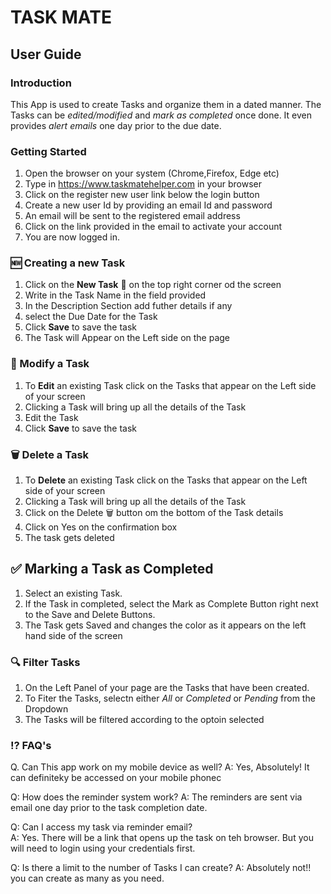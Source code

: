 # TASK MATE

## User Guide 

### Introduction

This App is used to create Tasks and organize them in a dated manner.
The Tasks can be *edited/modified* and *mark as completed* once done. It even provides *alert emails* one day prior to the due date.

### Getting Started

1. Open the browser on your system (Chrome,Firefox, Edge etc)
2. Type in https://www.taskmatehelper.com in your browser
2. Click on the register new user link below the login button
3. Create a new user Id by providing an email Id and password
4. An email will be sent to the registered email address
5. Click on the link provided in the email to activate your account
6. You are now logged in.

### 🆕 Creating a new Task

1. Click on the **New Task** 📃 on the top right corner od the screen
2. Write in the Task Name in the field provided
3. In the Description Section add futher details if any
4. select the Due Date for the Task
5. Click **Save**  to save the task
6. The Task will Appear on the Left side on the page

### 📝 Modify a Task 

1. To **Edit** an existing Task click on the Tasks that appear on the Left side of your screen
2. Clicking a Task will bring up all the details of the Task
3. Edit the Task
4. Click **Save**  to save the task 

### 🗑️ Delete a Task

1. To **Delete** an existing Task click on the Tasks that appear on the Left side of your screen
2. Clicking a Task will bring up all the details of the Task
3. Click on the Delete 🗑️ button om the bottom of the Task details 
4. Click on Yes on the confirmation box
5. The task gets deleted

## ✅ Marking a Task as Completed

1. Select an existing Task.
2. If the Task in completed, select the Mark as Complete Button right next to the Save and Delete Buttons.
3. The Task gets Saved and changes the color as it appears on the left hand side of the screen

### 🔍 Filter Tasks

1. On the Left Panel of your page are the Tasks that have been created.
2. To Fiter the Tasks, selectn either  *All* or *Completed* or *Pending* from the Dropdown
3. The Tasks will be filtered according to the optoin selected

### ⁉️ FAQ's 

Q. Can This app work on my mobile device as well?
A: Yes, Absolutely! It can definiteky be accessed on your mobile phonec

Q: How does the reminder system work?
A: The reminders are sent via email one day prior to the task completion date.

Q: Can I access my task via reminder email?   
A: Yes. There will be a link that opens up the task on teh browser. But you will need to login using your credentials first.

Q: Is there a limit to the number of Tasks I can create?
A: Absolutely not!! you can create as many as you need.
    



